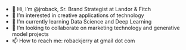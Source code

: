 - 👋 Hi, I’m @jroback, Sr. Brand Strategist at Landor & Fitch
- 👀 I’m interested in creative applications of technology
- 🌱 I’m currently learning Data Science and Deep Learning
- 💞️ I’m looking to collaborate on marketing technology and generative model projects
- 📫 How to reach me: robackjerry at gmail dot com

<!---
jroback/jroback is a ✨ special ✨ repository because its `README.md` (this file) appears on your GitHub profile.
You can click the Preview link to take a look at your changes.
--->
